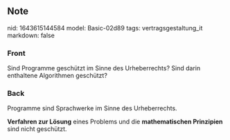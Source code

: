 ## Note
nid: 1643615144584
model: Basic-02d89
tags: vertragsgestaltung_it
markdown: false

### Front
Sind Programme geschützt im Sinne des Urheberrechts? Sind darin enthaltene Algorithmen geschützt?

### Back
Programme sind Sprachwerke im Sinne des Urheberrechts.

<b>Verfahren zur Lösung</b> eines Problems und die <b>mathematischen Prinzipien</b> sind nicht geschützt.
